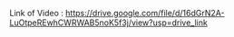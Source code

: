 Link of Video : https://drive.google.com/file/d/16dGrN2A-LuOtpeREwhCWRWAB5noK5f3j/view?usp=drive_link
